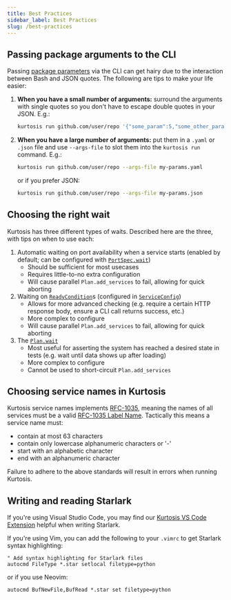 ```yaml
---
title: Best Practices
sidebar_label: Best Practices
slug: /best-practices
---
```


Passing package arguments to the CLI
-------------------------------
Passing [package parameters][package-parameterization] via the CLI can get hairy due to the interaction between Bash and JSON quotes. The following are tips to make your life easier:

1. **When you have a small number of arguments:** surround the arguments with single quotes so you don't have to escape double quotes in your JSON. E.g.:
   ```bash
   kurtosis run github.com/user/repo '{"some_param":5,"some_other_param":"My value"}'
   ```
1. **When you have a large number of arguments:** put them in a `.yaml` or `.json` file and use `--args-file` to slot them into the `kurtosis run` command. E.g.:
   ```bash
   kurtosis run github.com/user/repo --args-file my-params.yaml
   ```
   or if you prefer JSON:
   ```bash
   kurtosis run github.com/user/repo --args-file my-params.json
   ```
Choosing the right wait
-----------------------
Kurtosis has three different types of waits. Described here are the three, with tips on when to use each:

1. Automatic waiting on port availability when a service starts (enabled by default; can be configured with [`PortSpec.wait`][port-spec-starlark-reference])
    - Should be sufficient for most usecases
    - Requires little-to-no extra configuration
    - Will cause parallel `Plan.add_services` to fail, allowing for quick aborting
1. Waiting on [`ReadyCondition`][ready-condition-starlark-reference]s (configured in [`ServiceConfig`][service-config-starlark-reference])
    - Allows for more advanced checking (e.g. require a certain HTTP response body, ensure a CLI call returns success, etc.)
    - More complex to configure
    - Will cause parallel `Plan.add_services` to fail, allowing for quick aborting
1. The [`Plan.wait`][plan-wait-starlark-reference]
    - Most useful for asserting the system has reached a desired state in tests (e.g. wait until data shows up after loading)
    - More complex to configure
    - Cannot be used to short-circuit `Plan.add_services`

Choosing service names in Kurtosis
----------------------------------
Kurtosis service names implements [RFC-1035](https://datatracker.ietf.org/doc/html/rfc1035), meaning the names of all services must be a valid [RFC-1035 Label Name](https://kubernetes.io/docs/advanced-concepts/overview/working-with-objects/names/#rfc-1035-label-names). Tactically this means a service name must:

- contain at most 63 characters
- contain only lowercase alphanumeric characters or '-'
- start with an alphabetic character
- end with an alphanumeric character

Failure to adhere to the above standards will result in errors when running Kurtosis.

Writing and reading Starlark
----------------------------

If you're using Visual Studio Code, you may find our [Kurtosis VS Code Extension][vscode-plugin] helpful when writing Starlark.

If you're using Vim, you can add the following to your `.vimrc` to get Starlark syntax highlighting:

```
" Add syntax highlighting for Starlark files
autocmd FileType *.star setlocal filetype=python
```

or if you use Neovim:
```
autocmd BufNewFile,BufRead *.star set filetype=python
```

<!---------------------------------------- ONLY LINKS BELOW HERE!!! ----------------------------------->
[package-parameterization]: ./advanced-concepts/packages.md#parameterization
[vscode-plugin]: https://marketplace.visualstudio.com/items?itemName=Kurtosis.kurtosis-extension
[service-config-starlark-reference]: ./api-reference/starlark-reference/service-config.md
[port-spec-starlark-reference]: ./api-reference/starlark-reference/port-spec.md
[ready-condition-starlark-reference]: ./api-reference/starlark-reference/ready-condition.md
[plan-wait-starlark-reference]: ./api-reference/starlark-reference/plan.md#wait
